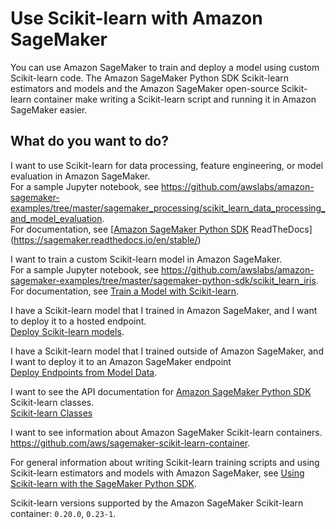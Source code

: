 # Use Scikit\-learn with Amazon SageMaker<a name="sklearn"></a>

You can use Amazon SageMaker to train and deploy a model using custom Scikit\-learn code\. The Amazon SageMaker Python SDK Scikit\-learn estimators and models and the Amazon SageMaker open\-source Scikit\-learn container make writing a Scikit\-learn script and running it in Amazon SageMaker easier\.

## What do you want to do?<a name="sklearn-intent"></a>

I want to use Scikit\-learn for data processing, feature engineering, or model evaluation in Amazon SageMaker\.  
For a sample Jupyter notebook, see [https://github\.com/awslabs/amazon\-sagemaker\-examples/tree/master/sagemaker\_processing/scikit\_learn\_data\_processing\_and\_model\_evaluation](https://github.com/awslabs/amazon-sagemaker-examples/tree/master/sagemaker_processing/scikit_learn_data_processing_and_model_evaluation)\.  
For documentation, see [[Amazon SageMaker Python SDK](https://sagemaker.readthedocs.io) ReadTheDocs](https://sagemaker.readthedocs.io/en/stable/)

I want to train a custom Scikit\-learn model in Amazon SageMaker\.  
For a sample Jupyter notebook, see [https://github\.com/awslabs/amazon\-sagemaker\-examples/tree/master/sagemaker\-python\-sdk/scikit\_learn\_iris](https://github.com/awslabs/amazon-sagemaker-examples/tree/master/sagemaker-python-sdk/scikit_learn_iris)\.  
For documentation, see [Train a Model with Scikit\-learn](https://sagemaker.readthedocs.io/en/stable/using_sklearn.html#train-a-model-with-sklearn)\.

I have a Scikit\-learn model that I trained in Amazon SageMaker, and I want to deploy it to a hosted endpoint\.  
[Deploy Scikit\-learn models](https://sagemaker.readthedocs.io/en/stable/using_sklearn.html#deploy-sklearn-models)\.

I have a Scikit\-learn model that I trained outside of Amazon SageMaker, and I want to deploy it to an Amazon SageMaker endpoint  
[Deploy Endpoints from Model Data](https://sagemaker.readthedocs.io/en/stable/using_sklearn.html#deploy-endpoints-from-model-data)\.

I want to see the API documentation for [Amazon SageMaker Python SDK](https://sagemaker.readthedocs.io) Scikit\-learn classes\.  
[Scikit\-learn Classes](https://sagemaker.readthedocs.io/en/stable/sagemaker.sklearn.html)

I want to see information about Amazon SageMaker Scikit\-learn containers\.  
[https://github\.com/aws/sagemaker\-scikit\-learn\-container](https://github.com/aws/sagemaker-scikit-learn-container)\.

 For general information about writing Scikit\-learn training scripts and using Scikit\-learn estimators and models with Amazon SageMaker, see [Using Scikit\-learn with the SageMaker Python SDK](https://sagemaker.readthedocs.io/en/stable/using_sklearn.html)\.

 Scikit\-learn versions supported by the Amazon SageMaker Scikit\-learn container: `0.20.0`, `0.23-1`\. 